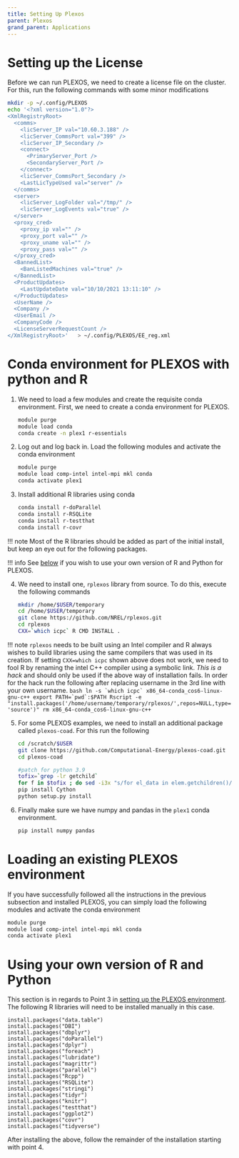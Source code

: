 ```yaml
---
title: Setting Up Plexos
parent: Plexos
grand_parent: Applications
---
```


# Setting up the License

Before we can run PLEXOS, we need to create a license file on the cluster. For this, run the following commands with some minor modifications

```bash
mkdir -p ~/.config/PLEXOS
echo '<?xml version="1.0"?>
<XmlRegistryRoot>
  <comms>
    <licServer_IP val="10.60.3.188" />
    <licServer_CommsPort val="399" />
    <licServer_IP_Secondary />
    <connect>
      <PrimaryServer_Port />
      <SecondaryServer_Port />
    </connect>
    <licServer_CommsPort_Secondary />
    <LastLicTypeUsed val="server" />
  </comms>
  <server>
    <licServer_LogFolder val="/tmp/" />
    <licServer_LogEvents val="true" />
  </server>
  <proxy_cred>
    <proxy_ip val="" />
    <proxy_port val="" />
    <proxy_uname val="" />
    <proxy_pass val="" />
  </proxy_cred>
  <BannedList>
    <BanListedMachines val="true" />
  </BannedList>
  <ProductUpdates>
    <LastUpdateDate val="10/10/2021 13:11:10" />
  </ProductUpdates>
  <UserName />
  <Company />
  <UserEmail />
  <CompanyCode />
  <LicenseServerRequestCount />
</XmlRegistryRoot>'   > ~/.config/PLEXOS/EE_reg.xml
```

# Conda environment for PLEXOS with python and R

1. We need to load a few modules and create the requisite conda environment. First, we need to create a conda environment for PLEXOS.
    ```bash
    module purge
    module load conda
    conda create -n plex1 r-essentials
    ```
2. Log out and log back in. Load the following modules and activate the conda environment
    ```bash
    module purge
    module load comp-intel intel-mpi mkl conda
    conda activate plex1
    ```
3. Install additional R libraries using conda
    ```bash
    conda install r-doParallel
    conda install r-RSQLite
    conda install r-testthat
    conda install r-covr
    ```

!!! note
    Most of the R libraries should be added as part of the initial install, but keep an eye out for the following packages.

!!! info
    See [below](setup_plexos.md#using-your-own-version-of-r-and-python) if you wish to use your own version of R and Python for PLEXOS.

4. We need to install one, `rplexos` library from source. To do this, execute the following commands
    ```bash
    mkdir /home/$USER/temporary    
    cd /home/$USER/temporary
    git clone https://github.com/NREL/rplexos.git
    cd rplexos
    CXX=`which icpc` R CMD INSTALL .
    ```

!!! note
    `rplexos` needs to be built using an Intel compiler and R always wishes to build libraries using the same compilers that was used in its creation. If setting `CXX=which icpc` shown above does not work, we need to fool R by renaming the intel C++ compiler using a symbolic link. *This is a hack* and should only be used if the above way of installation fails. In order for the hack run the following after replacing username in the 3rd line with your own username.
    ```bash
    ln -s `which icpc` x86_64-conda_cos6-linux-gnu-c++
    export PATH=`pwd`:$PATH
    Rscript -e  "install.packages('/home/username/temporary/rplexos/',repos=NULL,type='source')"
    rm x86_64-conda_cos6-linux-gnu-c++
    ```

5. For some PLEXOS examples, we need to install an additional package called `plexos-coad`. For this run the following
    ```bash
    cd /scratch/$USER
    git clone https://github.com/Computational-Energy/plexos-coad.git
    cd plexos-coad

    #patch for python 3.9
    tofix=`grep -lr getchild`
    for f in $tofix ; do sed -i3x "s/for el_data in elem.getchildren()/for el_data in list\(elem\)/" $f ; done
    pip install Cython
    python setup.py install
    ```

6. Finally make sure we have numpy and pandas in the `plex1` conda environment.
    ```bash
    pip install numpy pandas
    ```

# Loading an existing PLEXOS environment

If you have successfully followed all the instructions in the previous subsection and installed PLEXOS, you can simply load the following modules and activate the conda environment

```bash
module purge
module load comp-intel intel-mpi mkl conda
conda activate plex1
```

# Using your own version of R and Python

This section is in regards to Point 3 in [setting up the PLEXOS environment](setup_plexos.md#Conda-environment-for-PLEXOS-with-python-and-R).
The following R libraries will need to be installed manually in this case.

```
install.packages("data.table")
install.packages("DBI")
install.packages("dbplyr")
install.packages("doParallel")
install.packages("dplyr")
install.packages("foreach")
install.packages("lubridate")
install.packages("magrittr")
install.packages("parallel")
install.packages("Rcpp")
install.packages("RSQLite")
install.packages("stringi")
install.packages("tidyr")
install.packages("knitr")
install.packages("testthat")
install.packages("ggplot2")
install.packages("covr")
install.packages("tidyverse")
```

After installing the above, follow the remainder of the installation starting with
point 4.